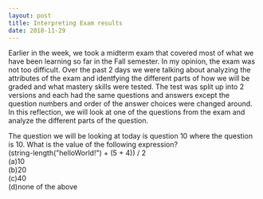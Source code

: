 ```yaml
---
layout: post
title: Interpreting Exam results 
date: 2018-11-29
---
```


Earlier in the week, we took a midterm exam that covered most of what we have been learning so far in the Fall semester. In my opinion, the exam was not too difficult. Over the past 2 days we were talking about analyzing the attributes of the exam and identfying the different parts of how we will be graded and what mastery skills were tested. The test was split up into 2 versions and each had the same questions and answers except the question numbers and order of the answer choices were changed around. In this reflection, we will look at one of the questions from the exam and analyze the different parts of the question. 

The question we will be looking at today is question 10 where the question is 
10. What is the value of the following expression?
</br>
(string-length("helloWorld!") + (5 + 4)) / 2
</br>
(a)10
</br>
(b)20
</br>
(c)40
</br>
(d)none of the above
</br>
